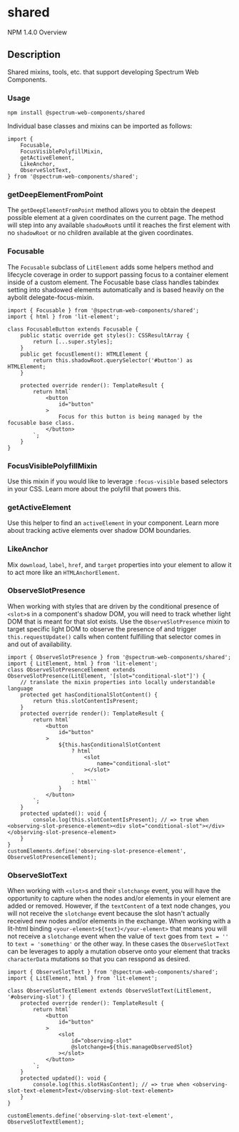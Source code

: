 # shared
NPM 1.4.0
Overview
## Description
Shared mixins, tools, etc. that support developing Spectrum Web Components.
### Usage
    
    npm install @spectrum-web-components/shared
Individual base classes and mixins can be imported as follows:
    
    import {
        Focusable,
        FocusVisiblePolyfillMixin,
        getActiveElement,
        LikeAnchor,
        ObserveSlotText,
    } from '@spectrum-web-components/shared';
### getDeepElementFromPoint
The `getDeepElementFromPoint` method allows you to obtain the deepest possible element at a given coordinates on the current page. The method will step into any available `shadowRoot`s until it reaches the first element with no `shadowRoot` or no children available at the given coordinates.
### Focusable
The `Focusable` subclass of `LitElement` adds some helpers method and lifecycle coverage in order to support passing focus to a container element inside of a custom element. The Focusable base class handles tabindex setting into shadowed elements automatically and is based heavily on the aybolit delegate-focus-mixin.
    
    import { Focusable } from '@spectrum-web-components/shared';
    import { html } from 'lit-element';
    
    class FocusableButton extends Focusable {
        public static override get styles(): CSSResultArray {
            return [...super.styles];
        }
        public get focusElement(): HTMLElement {
            return this.shadowRoot.querySelector('#button') as HTMLElement;
        }
    
        protected override render(): TemplateResult {
            return html`
                <button
                    id="button"
                >
                    Focus for this button is being managed by the focusable base class.
                </button>
            `;
        }
    }
### FocusVisiblePolyfillMixin
Use this mixin if you would like to leverage `:focus-visible` based selectors in your CSS. Learn more about the polyfill that powers this.
### getActiveElement
Use this helper to find an `activeElement` in your component. Learn more about tracking active elements over shadow DOM boundaries.
### LikeAnchor
Mix `download`, `label`, `href`, and `target` properties into your element to allow it to act more like an `HTMLAnchorElement`.
### ObserveSlotPresence
When working with styles that are driven by the conditional presence of `<slot>`s in a component's shadow DOM, you will need to track whether light DOM that is meant for that slot exists. Use the `ObserveSlotPresence` mixin to target specific light DOM to observe the presence of and trigger `this.requestUpdate()` calls when content fulfilling that selector comes in and out of availability.
    
    import { ObserveSlotPresence } from '@spectrum-web-components/shared';
    import { LitElement, html } from 'lit-element';
    class ObserveSlotPresenceElement extends ObserveSlotPresence(LitElement, '[slot="conditional-slot"]') {
        // translate the mixin properties into locally understandable language
        protected get hasConditionalSlotContent() {
            return this.slotContentIsPresent;
        }
        protected override render(): TemplateResult {
            return html`
                <button
                    id="button"
                >
                    ${this.hasConditionalSlotContent
                        ? html`
                            <slot
                                name="conditional-slot"
                            ></slot>
                        `
                        : html``
                    }
                </button>
            `;
        }
        protected updated(): void {
            console.log(this.slotContentIsPresent); // => true when <observing-slot-presence-element><div slot="conditional-slot"></div></observing-slot-presence-element>
        }
    }
    customElements.define('observing-slot-presence-element', ObserveSlotPresenceElement);
### ObserveSlotText
When working with `<slot>`s and their `slotchange` event, you will have the opportunity to capture when the nodes and/or elements in your element are added or removed. However, if the `textContent` of a text node changes, you will not receive the `slotchange` event because the slot hasn't actually received new nodes and/or elements in the exchange. When working with a lit-html binding `<your-element>${text}</your-element>` that means you will not receive a `slotchange` event when the value of `text` goes from `text = ''` to `text = 'something'` or the other way. In these cases the `ObserveSlotText` can be leverages to apply a mutation observe onto your element that tracks `characterData` mutations so that you can resspond as desired.
    
    import { ObserveSlotText } from '@spectrum-web-components/shared';
    import { LitElement, html } from 'lit-element';
    
    class ObserveSlotTextElement extends ObserveSlotText(LitElement, '#observing-slot') {
        protected override render(): TemplateResult {
            return html`
                <button
                    id="button"
                >
                    <slot
                        id="observing-slot"
                        @slotchange=${this.manageObservedSlot}
                    ></slot>
                </button>
            `;
        }
        protected updated(): void {
            console.log(this.slotHasContent); // => true when <observing-slot-text-element>Text</observing-slot-text-element>
        }
    }
    
    customElements.define('observing-slot-text-element', ObserveSlotTextElement);
